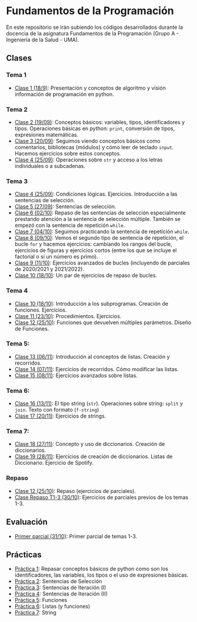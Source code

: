 # Fundamentos de la Programación
En este repositorio se irán subiendo los códigos desarrollados durante la docencia de la asignatura Fundamentos de la Programación (Grupo A - Ingeniería de la Salud - UMA).

## Clases
### Tema 1
* [Clase 1 (18/9)](clases/clase01/clase01.md):  Presentación y conceptos de algoritmo y visión información de programación en python.

### Tema 2
* [Clase 2 (19/09)](clases/clase02/clase02.md): Conceptos básicos: variables, tipos, identificadores y tipos. Operaciones básicas en python: `print`, conversión de tipos, expresiones matemáticas.
* [Clase 3 (20/09)](clases/clase03/clase03.md): Seguimos viendo conceptos básicos como comentarios, bibliotecas (módulos) y cómo leer de teclado `input`. Hacemos ejercicios sobre estos conceptos.
* [Clase 4 (25/09)](clases/clase04/clase04.md): Operaciones sobre `str` y acceso a los letras individuales o a subcadenas.

### Tema 3
* [Clase 4 (25/09)](clases/clase04/clase04.md): Condiciones lógicas. Ejercicios. Introducción a las sentencias de selección.
* [Clase 5 (27/09)](clases/clase05/clase05.md): Sentencias de selección.
* [Clase 6 (02/10)](clases/clase06/clase06.md): Repaso de las sentencias de selección especialmente prestando atención a la sentencia de selección múltiple. También se empezó con la sentencia de repetición `while`.
* [Clase 7 (04/10)](clases/clase07/clase07.md): Seguimos practicando la sentencia de repetición `while`.
* [Clase 8 (09/10)](clases/clase08/clase08.md): Vemos el segundo tipo de sentencia de repetición, el bucle `for` y hacemos ejercicios: cambiando los rangos del bucle, ejercicios de figuras y ejercicios cortos (entre los que se incluye el factorial o si un número es primo).
* [Clase 9 (11/10)](clases/clase09/clase09.md): Ejercicios avanzados de bucles (incluyendo de parciales de 2020/2021 y 2021/2022).
* [Clase 10 (18/10)](clases/clase10/clase10_3.md): Un par de ejercicios de repaso de bucles.

### Tema 4
* [Clase 10 (18/10)](clases/clase10/clase10_4.md): Introducción a los subprogramas.  Creación de funciones. Ejercicios.
* [Clase 11 (23/10)](clases/clase11/clase11.md): Procedimientos. Ejercicios.
* [Clase 12 (25/10)](clases/clase12/clase12.md): Funciones que devuelven múltiples parámetros. Diseño de Funciones.

### Tema 5:
* [Clase 13 (06/11)](clases/clase13/clase13.md): Introducción al conceptos de listas. Creación y recorridos.
* [Clase 14 (07/11)](clases/clase14/clase14.md): Ejercicios de recorridos. Cómo modificar las listas.
* [Clase 15 (08/11)](clases/clase15/clase15.md): Ejercicios avanzados sobre listas.

### Tema 6:
* [Clase 16 (13/11)](clases/clase16/clase16.md): El tipo string (`str`). Operaciones sobre string: `split` y `join`. Texto con formato (`f-string`)
* [Clase 17 (20/11)](clases/clase17/clase17.md): Ejercicios de strings.

### Tema 7:
* [Clase 18 (27/11)](clases/clase18/clase18.md): Concepto y uso de diccionarios. Creación de diccionarios.
* [Clase 19 (28/11)](clases/clase19/clase19.md): Ejercicios de creación de diccionarios. Listas de Diccionario. Ejercicio de Spotify.

### Repaso
* [Clase 12 (25/10)](clases/clase12/clase12.md): Repaso (ejercicios de parciales).
* [Clase Repaso T1-3 (30/10)](clases/repaso/repaso1.md): Ejercicios de parciales previos de los temas 1-3.

## Evaluación
* [Primer parcial (31/10)](exámenes/p1.md): Primer parcial de temas 1-3.
  
## Prácticas
* [Práctica 1](prácticas/practica01.md): Repasar conceptos básicos de python como son los identificadores, las variables, los tipos o el uso de expresiones básicas.
* [Práctica 2](prácticas/practica02.md): Sentencias de Selección
* [Práctica 3](prácticas/practica03.md): Sentencias de Iteración (I)
* [Práctica 4](prácticas/practica04.md): Sentencias de Iteración (II)
* [Práctica 5](prácticas/practica05.md): Funciones
* [Práctica 6](prácticas/practica06.md): Listas (y funciones)
* [Práctica 7](prácticas/practica07.md): String


